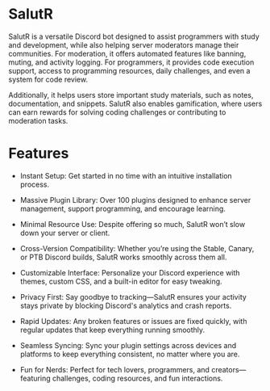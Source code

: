 # SalutR
SalutR is a versatile Discord bot designed to assist programmers with study and development, while also helping server moderators manage their communities. For moderation, it offers automated features like banning, muting, and activity logging. For programmers, it provides code execution support, access to programming resources, daily challenges, and even a system for code review. 

Additionally, it helps users store important study materials, such as notes, documentation, and snippets. SalutR also enables gamification, where users can earn rewards for solving coding challenges or contributing to moderation tasks.

# Features
* Instant Setup: Get started in no time with an intuitive installation process.

* Massive Plugin Library: Over 100 plugins designed to enhance server management, support programming, and encourage learning.

* Minimal Resource Use: Despite offering so much, SalutR won’t slow down your server or client.

* Cross-Version Compatibility: Whether you’re using the Stable, Canary, or PTB Discord builds, SalutR works smoothly across them all.

* Customizable Interface: Personalize your Discord experience with themes, custom CSS, and a built-in editor for easy tweaking.

* Privacy First: Say goodbye to tracking—SalutR ensures your activity stays private by blocking Discord's analytics and crash reports.

* Rapid Updates: Any broken features or issues are fixed quickly, with regular updates that keep everything running smoothly.

* Seamless Syncing: Sync your plugin settings across devices and platforms to keep everything consistent, no matter where you are.

* Fun for Nerds: Perfect for tech lovers, programmers, and creators—featuring challenges, coding resources, and fun interactions.
